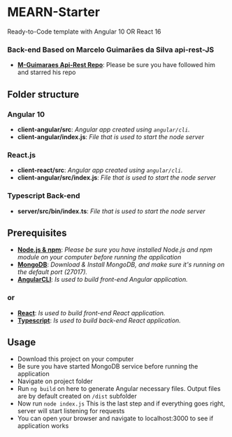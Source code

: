 # MEARN-Starter
Ready-to-Code template with Angular 10 OR React 16

### Back-end Based on Marcelo Guimarães da Silva api-rest-JS
+ **[M-Guimaraes Api-Rest Repo](https://github.com/M-Guimaraes/api-rest)**: Please be sure you have followed him and starred his repo

## Folder structure

### Angular 10
+ **client-angular/src**: *Angular app created using ```angular/cli```.*
+ **client-angular/index.js**: *File that is used to start the node server*

### React.js
+ **client-react/src**: *Angular app created using ```angular/cli```.*
+ **client-angular/src/index.js**: *File that is used to start the node server*

### Typescript Back-end
+ **server/src/bin/index.ts**: *File that is used to start the node server*


## Prerequisites

+ **[Node.js & npm](https://nodejs.org/en/download/)**: *Please be sure you have installed Node.js and npm module on your computer before running the application*
+ **[MongoDB](https://www.mongodb.com/download-center)**: *Download & Install MongoDB, and make sure it's running on the default port (27017).*
+ **[AngularCLI](https://cli.angular.io/)**: *Is used to build front-end Angular application.*
### or
+ **[React](https://reactjs.org/)**: *Is used to build front-end React application.*
+ **[Typescript](https://www.typescriptlang.org/)**: *Is used to build back-end React application.*



## Usage

+ Download this project on your computer
+ Be sure you have started MongoDB service before running the application
+ Navigate on project folder 
+ Run ```ng build``` on here to generate Angular necessary files. Output files are by default created on ```/dist``` subfolder
+ Now run ```node index.js``` This is the last step and if everything goes right, server will start listening for requests
+ You can open your browser and navigate to localhost:3000 to see if application works

